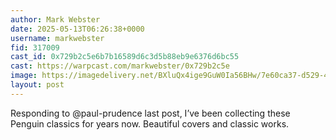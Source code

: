 ```yaml
---
author: Mark Webster
date: 2025-05-13T06:26:38+0000
username: markwebster
fid: 317009
cast_id: 0x729b2c5e6b7b16589d6c3d5b88eb9e6376d6bc55
cast: https://warpcast.com/markwebster/0x729b2c5e
image: https://imagedelivery.net/BXluQx4ige9GuW0Ia56BHw/7e60ca37-d529-4db5-4c19-2c6fc6b18100/original
layout: post
---
```

Responding to @paul-prudence last post, I’ve been collecting these Penguin classics for years now. Beautiful covers and classic works.  

<img src='https://imagedelivery.net/BXluQx4ige9GuW0Ia56BHw/7e60ca37-d529-4db5-4c19-2c6fc6b18100/original' alt='' referrerpolicy='no-referrer'/>
<img src='https://imagedelivery.net/BXluQx4ige9GuW0Ia56BHw/9a7904b3-a350-4ff6-b9fe-92e93c264d00/original' alt='' referrerpolicy='no-referrer'/>
